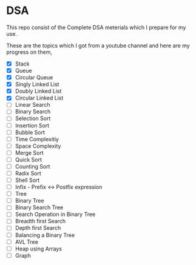 # DSA
This repo consist of the Complete DSA meterials which I prepare for my use.

These are the topics which I got from a youtube channel and here are my progress on them,

- [x] Stack
- [x] Queue
- [x] Circular Queue
- [x] Singly Linked List
- [x] Doubly Linked List
- [x] Circular Linked List
- [ ] Linear Search
- [ ] Binary Search
- [ ] Selection Sort
- [ ] Insertion Sort
- [ ] Bubble Sort
- [ ] Time Complexitiy
- [ ] Space Complexity
- [ ] Merge Sort
- [ ] Quick Sort
- [ ] Counting Sort
- [ ] Radix Sort
- [ ] Shell Sort
- [ ] Infix - Prefix <-> Postfix expression
- [ ] Tree
- [ ] Binary Tree
- [ ] Binary Search Tree
- [ ] Search Operation in Binary Tree
- [ ] Breadth first Search
- [ ] Depth first Search
- [ ] Balancing a Binary Tree
- [ ] AVL Tree
- [ ] Heap using Arrays
- [ ] Graph
